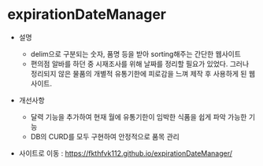 # expirationDateManager
+ 설명
  + delim으로 구분되는 숫자, 품명 등을 받아 sorting해주는 간단한 웹사이트
  + 편의점 알바를 하던 중 시재조사를 위해 날짜를 정리할 필요가 있었다. 그러나 정리되지 않은 물품의 개별적 유통기한에 피로감을 느껴 제작 후 사용하게 된 웹사이트.
 
+ 개선사항
  + 달력 기능을 추가하여 현재 월에 유통기한이 임박한 식품을 쉽게 파악 가능한 기능
  + DB의 CURD를 모두 구현하여 안정적으로 품목 관리
+ 사이트로 이동 : https://fkthfvk112.github.io/expirationDateManager/
